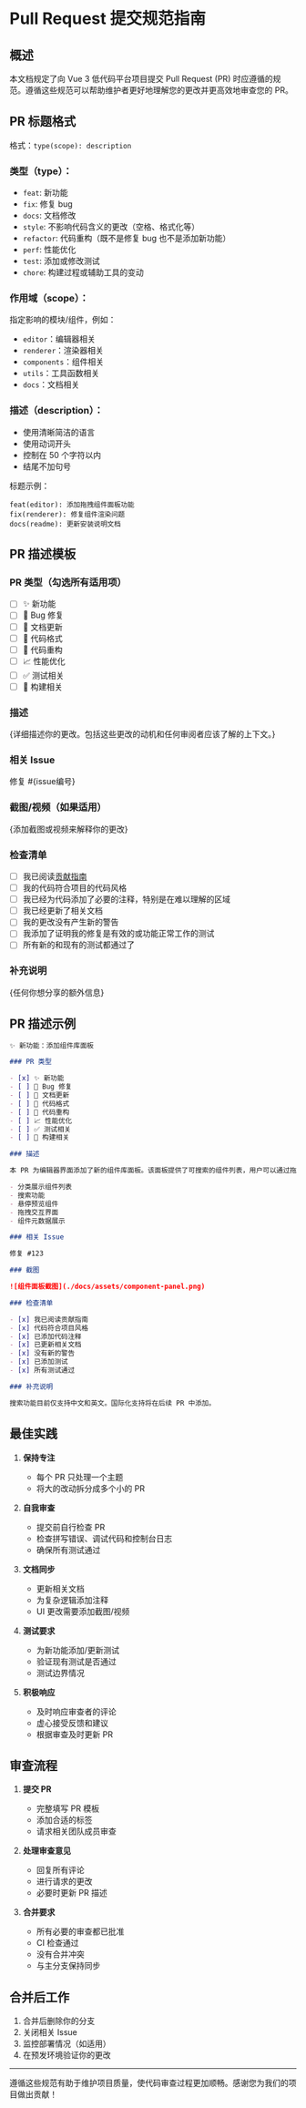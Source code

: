 # Pull Request 提交规范指南

## 概述
本文档规定了向 Vue 3 低代码平台项目提交 Pull Request (PR) 时应遵循的规范。遵循这些规范可以帮助维护者更好地理解您的更改并更高效地审查您的 PR。

## PR 标题格式
格式：`type(scope): description`

### 类型（type）：
- `feat`: 新功能
- `fix`: 修复 bug
- `docs`: 文档修改
- `style`: 不影响代码含义的更改（空格、格式化等）
- `refactor`: 代码重构（既不是修复 bug 也不是添加新功能）
- `perf`: 性能优化
- `test`: 添加或修改测试
- `chore`: 构建过程或辅助工具的变动

### 作用域（scope）：
指定影响的模块/组件，例如：
- `editor`：编辑器相关
- `renderer`：渲染器相关
- `components`：组件相关
- `utils`：工具函数相关
- `docs`：文档相关

### 描述（description）：
- 使用清晰简洁的语言
- 使用动词开头
- 控制在 50 个字符以内
- 结尾不加句号

标题示例：
```
feat(editor): 添加拖拽组件面板功能
fix(renderer): 修复组件渲染问题
docs(readme): 更新安装说明文档
```

## PR 描述模板

### PR 类型（勾选所有适用项）

- [ ] ✨ 新功能
- [ ] 🐛 Bug 修复
- [ ] 📝 文档更新
- [ ] 🎨 代码格式
- [ ] 🔨 代码重构
- [ ] 📈 性能优化
- [ ] ✅ 测试相关
- [ ] 🤖 构建相关

### 描述

{详细描述你的更改。包括这些更改的动机和任何审阅者应该了解的上下文。}

### 相关 Issue

修复 #{issue编号}

### 截图/视频（如果适用）

{添加截图或视频来解释你的更改}

### 检查清单

- [ ] 我已阅读[贡献指南](./README.md#参与贡献)
- [ ] 我的代码符合项目的代码风格
- [ ] 我已经为代码添加了必要的注释，特别是在难以理解的区域
- [ ] 我已经更新了相关文档
- [ ] 我的更改没有产生新的警告
- [ ] 我添加了证明我的修复是有效的或功能正常工作的测试
- [ ] 所有新的和现有的测试都通过了

### 补充说明

{任何你想分享的额外信息}

## PR 描述示例

```markdown
✨ 新功能：添加组件库面板

### PR 类型

- [x] ✨ 新功能
- [ ] 🐛 Bug 修复
- [ ] 📝 文档更新
- [ ] 🎨 代码格式
- [ ] 🔨 代码重构
- [ ] 📈 性能优化
- [ ] ✅ 测试相关
- [ ] 🤖 构建相关

### 描述

本 PR 为编辑器界面添加了新的组件库面板。该面板提供了可搜索的组件列表，用户可以通过拖拽方式将组件添加到项目中。主要功能包括：

- 分类展示组件列表
- 搜索功能
- 悬停预览组件
- 拖拽交互界面
- 组件元数据展示

### 相关 Issue

修复 #123

### 截图

![组件面板截图](./docs/assets/component-panel.png)

### 检查清单

- [x] 我已阅读贡献指南
- [x] 代码符合项目风格
- [x] 已添加代码注释
- [x] 已更新相关文档
- [x] 没有新的警告
- [x] 已添加测试
- [x] 所有测试通过

### 补充说明

搜索功能目前仅支持中文和英文。国际化支持将在后续 PR 中添加。
```

## 最佳实践

1. **保持专注**
    - 每个 PR 只处理一个主题
    - 将大的改动拆分成多个小的 PR

2. **自我审查**
    - 提交前自行检查 PR
    - 检查拼写错误、调试代码和控制台日志
    - 确保所有测试通过

3. **文档同步**
    - 更新相关文档
    - 为复杂逻辑添加注释
    - UI 更改需要添加截图/视频

4. **测试要求**
    - 为新功能添加/更新测试
    - 验证现有测试是否通过
    - 测试边界情况

5. **积极响应**
    - 及时响应审查者的评论
    - 虚心接受反馈和建议
    - 根据审查及时更新 PR

## 审查流程

1. **提交 PR**
    - 完整填写 PR 模板
    - 添加合适的标签
    - 请求相关团队成员审查

2. **处理审查意见**
    - 回复所有评论
    - 进行请求的更改
    - 必要时更新 PR 描述

3. **合并要求**
    - 所有必要的审查都已批准
    - CI 检查通过
    - 没有合并冲突
    - 与主分支保持同步

## 合并后工作

1. 合并后删除你的分支
2. 关闭相关 Issue
3. 监控部署情况（如适用）
4. 在预发环境验证你的更改

---

遵循这些规范有助于维护项目质量，使代码审查过程更加顺畅。感谢您为我们的项目做出贡献！
